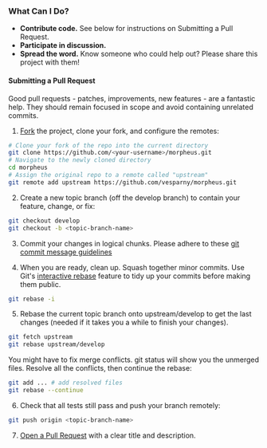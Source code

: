 ### What Can I Do?

- **Contribute code.** See below for instructions on Submitting a Pull Request.
- **Participate in discussion.**
- **Spread the word.** Know someone who could help out? Please share this project with them!

#### Submitting a Pull Request

Good pull requests - patches, improvements, new features - are a fantastic
help. They should remain focused in scope and avoid containing unrelated
commits.


1. [Fork](https://help.github.com/articles/fork-a-repo) the project, clone your fork, and configure the remotes:

  ```bash
  # Clone your fork of the repo into the current directory
  git clone https://github.com/<your-username>/morpheus.git
  # Navigate to the newly cloned directory
  cd morpheus
  # Assign the original repo to a remote called "upstream"
  git remote add upstream https://github.com/vesparny/morpheus.git
  ```

2. Create a new topic branch (off the develop branch) to contain your feature, change, or fix:

  ```bash
  git checkout develop
  git checkout -b <topic-branch-name>
  ```

3. Commit your changes in logical chunks. Please adhere to these [git commit message guidelines](http://tbaggery.com/2008/04/19/a-note-about-git-commit-messages.html)

4. When you are ready, clean up. Squash together minor commits. Use Git's [interactive rebase](https://help.github.com/articles/about-git-rebase) feature to tidy up your commits before making them public.

  ```bash
  git rebase -i
  ```

5. Rebase the current topic branch onto upstream/develop to get the last changes (needed if it takes you a while to finish your changes).

  ```bash
  git fetch upstream
  git rebase upstream/develop
  ```
You might have to fix merge conflicts. git status will show you the unmerged files. Resolve all the conflicts, then continue the rebase:

  ```bash
  git add ... # add resolved files
  git rebase --continue
  ```

6. Check that all tests still pass and push your branch remotely:

  ```bash
  git push origin <topic-branch-name>
  ```

7. [Open a Pull Request](https://help.github.com/articles/using-pull-requests/) with a clear title and description.
